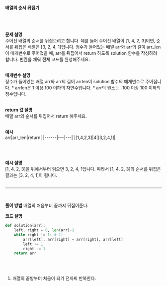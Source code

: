 #### 배열의 순서 뒤집기

<br/><br/>

**문제 설명**<br/>
주어진 배열의 순서를 뒤집으려고 합니다. 예를 들어 주어진 배열이 [1, 4, 2, 3]이면, 순서를 뒤집은 배열은 [3, 2, 4, 1]입니다. 정수가 들어있는 배열 arr와 arr의 길이 arr_len이 매개변수로 주어졌을 때, arr를 뒤집어서 return 하도록 solution 함수를 작성하려 합니다. 빈칸을 채워 전체 코드를 완성해주세요.
<br/><br/>

**매개변수 설명**<br/>
정수가 들어있는 배열 arr와 arr의 길이 arrlen이 solution 함수의 매개변수로 주어집니다. * arrlen은 1 이상 100 이하의 자연수입니다. * arr의 원소는 -100 이상 100 이하의 정수입니다.
<br/><br/>

**return 값 설명**<br/>
배열 arr의 순서를 뒤집어서 return 해주세요.
<br/><br/>

**예시**<br/>
arr|arr_len|return|
|------|---|---|
|[1,4,2,3]|4|[3,2,4,1]|

<br/><br/>

**예시 설명**<br/>
[1, 4, 2, 3]을 뒤에서부터 읽으면 3, 2, 4, 1입니다. 따라서 [1, 4, 2, 3]의 순서를 뒤집은 결과는 [3, 2, 4, 1]이 됩니다.
<br/><br/>

---
<br/>

**풀이 방법**
배열의 처음부터 끝까지 뒤집어준다.
<br/>

**코드 설명**
```python
def solution(arr):
	left, right = 0, len(arr)-1
	while right != 1: # 1)
		arr[left], arr[right] = arr[right], arr[left]
		left += 1
		right -= 1
	return arr

```
<br/><br/>

1) 배열의 끝방부터 처음이 되기 전까찌 반복한다.
